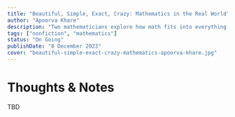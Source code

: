 ```yaml
---
title: "Beautiful, Simple, Exact, Crazy: Mathematics in the Real World"
author: "Apoorva Khare"
description: "Two mathematicians explore how math fits into everything from art, music, and literature to space probes and game shows."
tags: ["nonfiction", "mathematics"]
status: "On Going"
publishDate: "8 December 2023"
cover: "beautiful-simple-exact-crazy-mathematics-apoorva-khare.jpg"
---
```


# Thoughts & Notes

TBD

